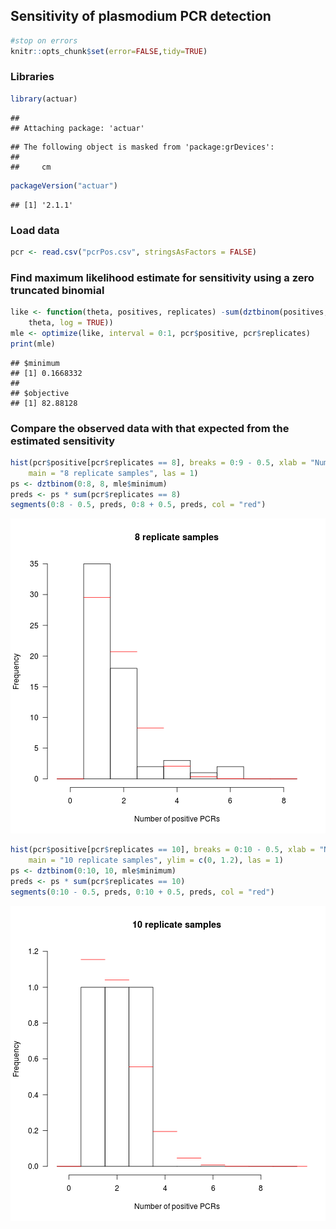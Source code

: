 ## Sensitivity of plasmodium PCR detection


```r
#stop on errors
knitr::opts_chunk$set(error=FALSE,tidy=TRUE)
```

### Libraries

```r
library(actuar)
```

```
## 
## Attaching package: 'actuar'
```

```
## The following object is masked from 'package:grDevices':
## 
##     cm
```

```r
packageVersion("actuar")
```

```
## [1] '2.1.1'
```

### Load data

```r
pcr <- read.csv("pcrPos.csv", stringsAsFactors = FALSE)
```

### Find maximum likelihood estimate for sensitivity using a zero truncated binomial

```r
like <- function(theta, positives, replicates) -sum(dztbinom(positives, replicates, 
    theta, log = TRUE))
mle <- optimize(like, interval = 0:1, pcr$positive, pcr$replicates)
print(mle)
```

```
## $minimum
## [1] 0.1668332
## 
## $objective
## [1] 82.88128
```

### Compare the observed data with that expected from the estimated sensitivity

```r
hist(pcr$positive[pcr$replicates == 8], breaks = 0:9 - 0.5, xlab = "Number of positive PCRs", 
    main = "8 replicate samples", las = 1)
ps <- dztbinom(0:8, 8, mle$minimum)
preds <- ps * sum(pcr$replicates == 8)
segments(0:8 - 0.5, preds, 0:8 + 0.5, preds, col = "red")
```

![plot of chunk hist](figure/hist-1.png)

```r
hist(pcr$positive[pcr$replicates == 10], breaks = 0:10 - 0.5, xlab = "Number of positive PCRs", 
    main = "10 replicate samples", ylim = c(0, 1.2), las = 1)
ps <- dztbinom(0:10, 10, mle$minimum)
preds <- ps * sum(pcr$replicates == 10)
segments(0:10 - 0.5, preds, 0:10 + 0.5, preds, col = "red")
```

![plot of chunk hist](figure/hist-2.png)
